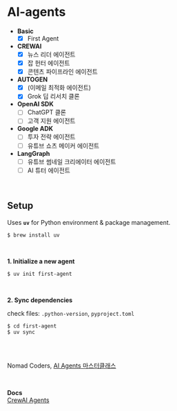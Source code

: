 # AI-agents

- **Basic**
  - [x] First Agent
- **CREWAI**
  - [x] 뉴스 리더 에이전트
  - [x] 잡 헌터 에이전트
  - [x] 콘텐츠 파이프라인 에이전트
- **AUTOGEN**
  - [x] (이메일 최적화 에이전트)
  - [x] Grok 딥 리서치 클론
- **OpenAI SDK**
  - [ ] ChatGPT 클론
  - [ ] 고객 지원 에이전트
- **Google ADK**
  - [ ] 투자 전략 에이전트
  - [ ] 유튜브 쇼츠 메이커 에이전트
- **LangGraph**
  - [ ] 유튜브 썸네일 크리에이터 에이전트
  - [ ] AI 튜터 에이전트

<br>

## Setup

Uses **`uv`** for Python environment & package management.

```
$ brew install uv
```

<br>

**1. Initialize a new agent**

```
$ uv init first-agent
```

<br>

**2. Sync dependencies**

check files: `.python-version`, `pyproject.toml`

```
$ cd first-agent
$ uv sync
```

<br>

##

Nomad Coders, [AI Agents 마스터클래스](https://nomadcoders.co/ai-agents-masterclass "AI Agents 마스터클래스")

<br>

**Docs**  
[CrewAI Agents](https://docs.crewai.com/ko/concepts/agents)
